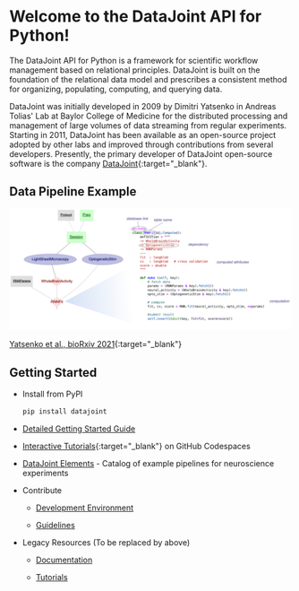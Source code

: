 # Welcome to the DataJoint API for Python!

The DataJoint API for Python is a framework for scientific workflow management based on relational principles. DataJoint is built on the foundation of the relational data model and prescribes a consistent method for organizing, populating, computing, and querying data.

DataJoint was initially developed in 2009 by Dimitri Yatsenko in Andreas Tolias' Lab at Baylor College of Medicine for the distributed processing and management of large volumes of data streaming from regular experiments. Starting in 2011, DataJoint has been available as an open-source project adopted by other labs and improved through contributions from several developers.
Presently, the primary developer of DataJoint open-source software is the company [DataJoint](https://datajoint.com){:target="_blank"}.

## Data Pipeline Example

![pipeline](https://raw.githubusercontent.com/datajoint/datajoint-python/master/images/pipeline.png)

[Yatsenko et al., bioRxiv 2021](https://doi.org/10.1101/2021.03.30.437358){:target="_blank"}

## Getting Started

- Install from PyPI

     ```bash
     pip install datajoint
     ```

- [Detailed Getting Started Guide](./getting-started)

- [Interactive Tutorials](https://github.com/datajoint/datajoint-tutorials){:target="_blank"} on GitHub Codespaces

- [DataJoint Elements](../../elements/) - Catalog of example pipelines for neuroscience experiments

- Contribute
  - [Development Environment](./develop)

  - [Guidelines](../../community/contribute/)

- Legacy Resources (To be replaced by above)
  - [Documentation](https://docs.datajoint.org)

  - [Tutorials](https://tutorials.datajoint.org)
